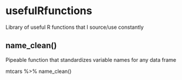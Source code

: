 # usefulRfunctions
Library of useful R functions that I source/use constantly

## name_clean()
Pipeable function that standardizes variable names for any data frame

  mtcars %>% name_clean()
